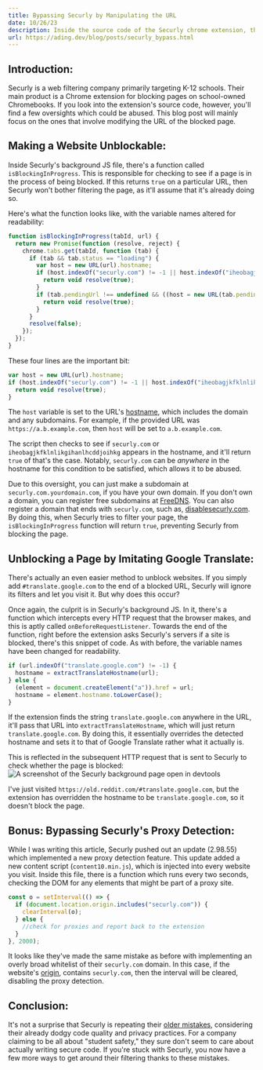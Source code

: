 ```yaml
---
title: Bypassing Securly by Manipulating the URL
date: 10/26/23
description: Inside the source code of the Securly chrome extension, there's a oversights which could be abused. This blog post will mainly focus on the ones that involve modifying the URL of the blocked page. 
url: https://ading.dev/blog/posts/securly_bypass.html
--- 
```


## Introduction:
Securly is a web filtering company primarily targeting K-12 schools. Their main product is a Chrome extension for blocking pages on school-owned Chromebooks. If you look into the extension's source code, however, you'll find a few oversights which could be abused. This blog post will mainly focus on the ones that involve modifying the URL of the blocked page.

## Making a Website Unblockable:
Inside Securly's background JS file, there's a function called `isBlockingInProgress`. This is responsible for checking to see if a page is in the process of being blocked. If this returns `true` on a particular URL, then Securly won't bother filtering the page, as it'll assume that it's already doing so.

Here's what the function looks like, with the variable names altered for readability:
```js
function isBlockingInProgress(tabId, url) {
  return new Promise(function (resolve, reject) {
    chrome.tabs.get(tabId, function (tab) {
      if (tab && tab.status == "loading") {
        var host = new URL(url).hostname;
        if (host.indexOf("securly.com") != -1 || host.indexOf("iheobagjkfklnlikgihanlhcddjoihkg") != -1) {
          return void resolve(true);
        }
        if (tab.pendingUrl !== undefined && ((host = new URL(tab.pendingUrl).hostname).indexOf("securly.com") != -1 || host.indexOf("iheobagjkfklnlikgihanlhcddjoihkg") != -1)) {
          return void resolve(true);
        }
      }
      resolve(false);
    });
  });
}
```

These four lines are the important bit:
```js
var host = new URL(url).hostname;
if (host.indexOf("securly.com") != -1 || host.indexOf("iheobagjkfklnlikgihanlhcddjoihkg") != -1) {
  return void resolve(true);
}
```

The `host` variable is set to the URL's [hostname](https://developer.mozilla.org/en-US/docs/Web/API/URL/hostname), which includes the domain and any subdomains. For example, if the provided URL was `https://a.b.example.com`, then `host` will be set to `a.b.example.com`.

The script then checks to see if `securly.com` or `iheobagjkfklnlikgihanlhcddjoihkg` appears in the hostname, and it'll return `true` of that's the case. Notably, `securly.com` can be *anywhere* in the hostname for this condition to be satisfied, which allows it to be abused.

Due to this oversight, you can just make a subdomain at `securly.com.yourdomain.com`, if you have your own domain. If you don't own a domain, you can register free subdomains at [FreeDNS](http://freedns.afraid.org/). You can also register a domain that ends with `securly.com`, such as, [disablesecurly.com](https://www.disablesecurly.com/). By doing this, when Securly tries to filter your page, the `isBlockingInProgress` function will return `true`, preventing Securly from blocking the page.

## Unblocking a Page by Imitating Google Translate:
There's actually an even easier method to unblock websites. If you simply add `#translate.google.com` to the end of a blocked URL, Securly will ignore its filters and let you visit it. But why does this occur?

Once again, the culprit is in Securly's background JS. In it, there's a function which intercepts every HTTP request that the browser makes, and this is aptly called `onBeforeRequestListener`. Towards the end of the function, right before the extension asks Securly's servers if a site is blocked, there's this snippet of code. As with before, the variable names have been changed for readability.
```js
if (url.indexOf("translate.google.com") != -1) {
  hostname = extractTranslateHostname(url);
} else {
  (element = document.createElement("a")).href = url;
  hostname = element.hostname.toLowerCase();
}
```

If the extension finds the string `translate.google.com` anywhere in the URL, it'll pass that URL into `extractTranslateHostname`, which will just return `translate.google.com`. By doing this, it essentially overrides the detected hostname and sets it to that of Google Translate rather what it actually is. 

This is reflected in the subsequent HTTP request that is sent to Securly to check whether the page is blocked: 
![A screenshot of the Securly background page open in devtools](/blog/assets/securly_bypass/securly_devtools.png)

I've just visited `https://old.reddit.com/#translate.google.com`, but the extension has overridden the hostname to be `translate.google.com`, so it doesn't block the page.

## Bonus: Bypassing Securly's Proxy Detection:
While I was writing this article, Securly pushed out an update (2.98.55) which implemented a new proxy detection feature. This update added a new content script (`content10.min.js`), which is injected into every website you visit. Inside this file, there is a function which runs every two seconds, checking the DOM for any elements that might be part of a proxy site. 

```js
const o = setInterval(() => {
  if (document.location.origin.includes("securly.com")) {
    clearInterval(o);
  } else {
    //check for proxies and report back to the extension
  }
}, 2000);
```

It looks like they've made the same mistake as before with implementing an overly broad whitelist of their `securly.com` domain. In this case, if the website's [origin](https://developer.mozilla.org/en-US/docs/Web/API/Location/origin), contains `securly.com`, then the interval will be cleared, disabling the proxy detection.

## Conclusion:
It's not a surprise that Securly is repeating their [older mistakes](https://sheeptester.github.io/longer-tweets/securly-bypass/), considering their already dodgy code quality and privacy practices. For a company claiming to be all about "student safety," they sure don't seem to care about actually writing secure code. If you're stuck with Securly, you now have a few more ways to get around their filtering thanks to these mistakes.